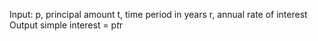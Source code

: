 Input:
  p, principal amount
  t, time period in years
  r, annual rate of interest
Output
  simple interest = p*t*r
